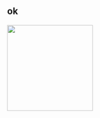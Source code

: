
## ok

<h4>  </h4>    
<a href="https://dashboard.heroku.com/new?template=https://github.com/Lord-DSP-3/Aqua"><img src="https://telegra.ph/file/0a0e3902034c9da1a147a.jpg?style=for-the-badge&logo=heroku" width="200""/></a>


